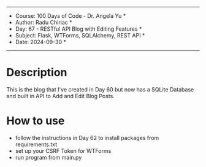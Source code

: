 
************************************************************
*    Course: 100 Days of Code - Dr. Angela Yu              *
*    Author: Radu Chiriac                                  *
*    Day: 67 - RESTful API Blog with Editing Features      *
*    Subject: Flask, WTForms, SQLAlchemy, REST API         *
*    Date: 2024-09-30                                      *
************************************************************


# Description
This is the blog that I've created in Day 60 but now has a SQLite Database and built in API to Add and Edit Blog Posts.

# How to use
- follow the instructions in Day 62 to install packages from requirements.txt
- set up your CSRF Token for WTForms
- run program from main.py
